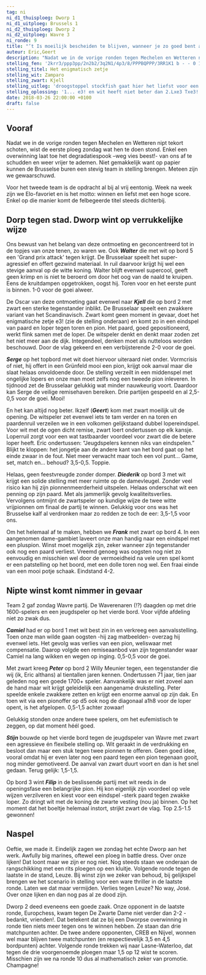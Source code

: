 ```yaml
---
tag: ni
ni_d1_thuisploeg: Dworp 1
ni_d1_uitploeg: Brussels 1
ni_d2_thuisploeg: Dworp 2
ni_d2_uitploeg: Wavre 3
ni_ronde: 9
title: "’t Is moeilijk bescheiden te blijven, wanneer je zo goed bent als wij. Jaja."
auteur: Eric,Geert
description: "Nadat we in de vorige ronden tegen Mechelen en Wetteren nipt tekort schoten, wist de eerste ploeg zondag wat hen te doen stond. Enkel een overwinning laat toe het degradatiespook –weg vies beest!- van ons af te schudden en weer vrijer te ademen."
stelling_fen: '2krr3/ppp3pp/2n2b2/3q2N1/4p3/8/PPPBQPPP/3RR1K1 b - - 0 1'
stelling_titel: Het enigmatisch zetje
stelling_wit: Zamparo
stelling_zwart: Kjell
stelling_uitleg: 'droogstoppel stockfish gaat hier het liefst voor een pionnetje met 1... Dxa2 of 1... Lxb2. kjells zet -ook meer dan goedgekeurd door stockfish- is veel esthetischer en geeft bovendien goede kansen in het eindspel.'
stelling_oplossing: '1... e3! en wit heeft niet beter dan 2.Lxe3 Txe3! 3.Txd5 Txe2 4.Txd8+ Lxd8 5.Txe2 Lxg5 waarna hij enkel een witte toren overhoudt tegenover een zwarte loper en paard'
date: 2018-03-26 22:00:00 +0100
draft: false
---
```

## Vooraf

Nadat we in de vorige ronden tegen Mechelen en Wetteren nipt tekort schoten, wist de eerste ploeg zondag wat hen te doen stond. Enkel een overwinning laat toe het degradatiespook –weg vies beest!- van ons af te schudden en weer vrijer te ademen. Niet gemakkelijk want op papier kunnen de Brusselse buren een stevig team in stelling brengen. Meteen zijn we gewaarschuwd.

Voor het tweede team is de opdracht al bij al vrij eentonig. Week na week zijn we Elo-favoriet en is het motto: winnen en liefst met een hoge score. Enkel op die manier komt de felbegeerde titel steeds dichterbij.<!--more-->

## Dorp tegen stad. Dworp wint op verrukkelijke wijze

Ons bewust van het belang van deze ontmoeting en geconcentreerd tot in de topjes van onze tenen, zo waren we. Ook **_Walter_** die met wit op bord 5 een 'Grand prix attack' tegen krijgt. De Brusselaar speelt het super-agressief en offert gezwind materiaal. In ruil daarvoor krijgt hij wel een stevige aanval op de witte koning. Walter blijft evenwel supercool, geeft geen krimp en is niet te beroerd om door het oog van de naald te kruipen. Eens de kruitdampen opgetrokken, oogst hij. Toren voor en het eerste punt is binnen. 1-0 voor de goei alweer.

De Oscar van deze ontmoeting gaat evenwel naar **_Kjell_** die op bord 2 met zwart een sterke tegenstander inblikt. De Brusselaar speelt een zwakkere variant van het Scandinavisch. Zwart komt geen moment in gevaar, doet het enigmatische zetje e3! (zie de stelling onderaan) en komt zo in een eindspel van paard en loper tegen toren en pion. Het paard, goed gepositioneerd, werkt flink samen met de loper. De witspeler denkt en denkt maar zoden zet het niet meer aan de dijk. Integendeel, denken moet als nutteloos worden beschouwd. Door de vlag gekeerd en een verbijsterende 2-0 voor de goei.

**_Serge_** op het topbord met wit doet hiervoor uiteraard niet onder. Vormcrisis of niet, hij offert in een Grünfeld mooi een pion, krijgt ook aanval maar die slaat helaas onvoldoende door. De stelling verzeilt in een middenspel met ongelijke lopers en onze man moet zelfs nog een tweede pion inleveren. In tijdnood zet de Brusselaar gelukkig wat minder nauwkeurig voort. Daardoor kan Serge de veilige remisehaven bereiken. Drie partijen gespeeld en al 2,5-0,5 voor de goei. Mooi!

En het kan altijd nog beter. Ikzelf (**_Geert_**) kom met zwart moeilijk uit de opening. De witspeler zet evenwel iets te tam verder en na toren en paardenruil verzeilen we in een volkomen gelijkstaand dubbel lopereindspel. Voor wit met de ogen dicht remise, zwart loert ondertussen op elk kansje. Loperruil zorgt voor een wat tastbaarder voordeel voor zwart die de betere loper heeft. Eric ondertussen: “Jeugdspelers kennen niks van eindspelen.” Blijkt te kloppen: het jongetje aan de andere kant van het bord gaat op het einde zwaar in de fout. Niet meer verwacht maar toch een vol punt... Game, set, match en… behoud? 3,5-0,5. Toppie.

Helaas, geen feestvreugde zonder domper. **_Diederik_** op bord 3 met wit krijgt een solide stelling met meer ruimte op de damevleugel. Zonder veel risico kan hij zijn pionnenmeerderheid uitspelen. Helaas onderschat wit een penning op zijn paard. Met als jammerlijk gevolg kwaliteitsverlies. Vervolgens ontmijnt de zwartspeler op kundige wijze de twee witte vrijpionnen om finaal de partij te winnen. Gelukkig voor ons was het Brusselse kalf al verdronken maar zo redden ze toch de eer: 3,5-1,5 voor ons.

Om het helemaal af te maken, hebben we **_Frank_** met zwart op bord 4. In een aangenomen dame-gambiet laveert onze man handig naar een eindspel met een pluspion. Winst moet mogelijk zijn, zeker wanneer zijn tegenstander ook nog een paard verliest. Vreemd genoeg was oogsten nog niet zo eenvoudig en misschien wel door de vermoeidheid na vele uren spel komt er een patstelling op het boord, met een dolle toren nog wel. Een fraai einde van een mooi potje schaak. Eindstand 4-2.

## Nipte winst komt nimmer in gevaar

Team 2 gaf zondag Wavre partij. De Waverenaren (!?) daagden op met drie 1600-spelers en een jeugdspeler op het vierde bord. Voor vijfde afdeling niet zo zwak dus.

**_Camiel_** had er op bord 1 met wit best zin in en verkreeg een aanvalsstelling. Toen onze man wilde gaan oogsten -hij zag matbeelden- overzag hij evenwel iets. Het gevolg was verlies van een pion, weliswaar met compensatie. Daarop volgde een remiseaanbod van zijn tegenstander waar Camiel na lang wikken en wegen op inging. 0,5-0,5 voor de goei.

Met zwart kreeg **_Peter_** op bord 2 Willy Meunier tegen, een tegenstander die wij (ik, Eric althans) al tientallen jaren kennen. Ondertussen 71 jaar, tien jaar geleden nog een goede 1700+ speler. Aanvankelijk was er niet zoveel aan de hand maar wit krijgt geleidelijk een aangename drukstelling. Peter speelde enkele zwakkere zetten en krijgt een enorme aanval op zijn dak. En toen wit via een pionoffer op d5 ook nog de diagonaal a1h8 voor de loper opent, is het afgelopen. 0,5-1,5 achter zowaar!

Gelukkig stonden onze andere twee spelers, om het eufemistisch te zeggen, op dat moment héél goed.

**_Stijn_** bouwde op het vierde bord tegen de jeugdspeler van Wavre met zwart een agressieve én flexibele stelling op. Wit geraakt in de verdrukking en besloot dan maar een stuk tegen twee pionnen te offeren. Geen goed idee, vooral omdat hij er even later nog een paard tegen een pion tegenaan gooit, nog minder gemotiveerd. De aanval van zwart duurt voort en dan is het snel gedaan. Terug gelijk: 1,5-1,5.

Op bord 3 wint **_Filip_** in de beslissende partij met wit reeds in de openingsfase een belangrijke pion. Hij kon eigenlijk zijn voordeel op vele wijzen verzilveren en kiest voor een eindspel -sterk paard tegen zwakke loper. Zo dringt wit met de koning de zwarte vesting (nou ja) binnen. Op het moment dat het boeltje helemaal instort, strijkt zwart de vlag. Top 2.5-1.5 gewonnen!

## Naspel

Oeftie, we made it. Eindelijk zagen we zondag het echte Dworp aan het werk. Awfully big marines, oftewel een ploeg in battle dress. Over onze lijken! Dat loont maar we zijn er nog niet. Nog steeds staan we  onderaan de rangschikking met een rits ploegen op een kluitje. Volgende ronde tegen de laatste in de stand, Leuze. Bij winst zijn we zeker van behoud, bij gelijkspel brengen we het scenario in stelling voor een ware thriller in de laatste ronde. Laten we dat maar vermijden. Verlies tegen Leuze? No way, José. Over onze lijken en dan nog pas al ze dood zijn.

Dworp 2 deed eveneens een goede zaak. Onze opponent in de laatste ronde, Europchess, kwam tegen De Zwarte Dame niet verder dan 2-2 -bedankt, vrienden!. Dat betekent dat ze bij een Dworpse overwinning in ronde tien niets meer tegen ons te winnen hebben. Ze staan dan drie matchpunten achter. De twee andere opponenten, CREB en Nijvel, wonnen wel maar blijven twee matchpunten (en respectievelijk 3,5 en 4,5 bordpunten) achter. Volgende ronde trekken wij naar Lasne-Waterloo, dat tegen de drie voorgenoemde ploegen maar 1,5 op 12 wist te scoren. Misschien zijn we na ronde 10 dus al mathematisch zeker van promotie. Champagne!
